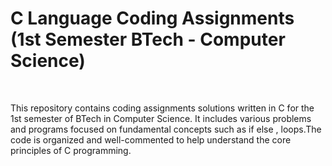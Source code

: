 # C Language Coding Assignments (1st Semester BTech - Computer Science)

<br>

This repository contains coding assignments solutions written in C for the 1st semester of BTech in Computer Science. It includes various problems and programs focused on fundamental concepts such as  if else , loops.The code is organized and well-commented to help understand the core principles of C programming.
